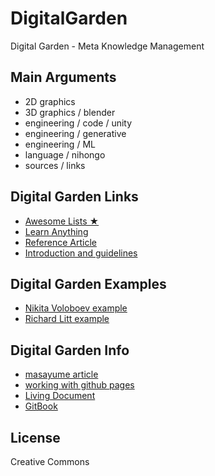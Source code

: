 # DigitalGarden
Digital Garden - Meta Knowledge Management

## Main Arguments

- 2D graphics
- 3D graphics / blender
- engineering / code / unity
- engineering / generative
- engineering / ML
- language / nihongo
- sources / links

## Digital Garden Links

- [Awesome Lists ★](https://github.com/sindresorhus/awesome)
- [Learn Anything](https://github.com/learn-anything/learn-anything)
- [Reference Article](https://dev.to/aurelio/how-i-remember-everything-i-learn-19mi)
- [Introduction and guidelines](https://wiki.nikitavoloboev.xyz/)

## Digital Garden Examples

- [Nikita Voloboev example](https://github.com/nikitavoloboev/knowledge)
- [Richard Litt example](https://github.com/RichardLitt/meta-knowledge)

## Digital Garden Info

- [masayume article](https://www.masayume.it/blog/content/digital-garden-self-wiki)
- [working with github pages](https://docs.github.com/en/free-pro-team@latest/github/working-with-github-pages)
- [Living Document](https://en.wikipedia.org/wiki/Living_document)
- [GitBook](https://github.com/GitbookIO)

## License

Creative Commons

